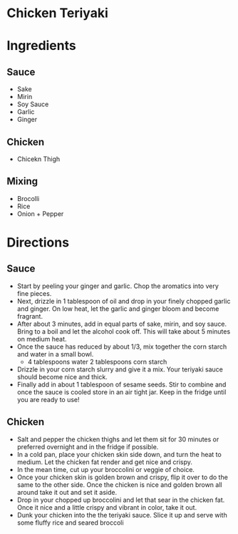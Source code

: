 # Chicken Teriyaki

# Ingredients

## Sauce

* Sake
* Mirin
* Soy Sauce
* Garlic
* Ginger

## Chicken

* Chicekn Thigh

## Mixing

* Brocolli
* Rice
* Onion + Pepper

# Directions

## Sauce

* Start by peeling your ginger and garlic. Chop the aromatics into very fine pieces. 
* Next, drizzle in 1 tablespoon of oil and drop in your finely chopped garlic and ginger. On low heat, let the garlic and ginger bloom and become fragrant. 
* After about 3 minutes, add in equal parts of sake, mirin, and soy sauce. Bring to a boil and let the alcohol cook off. This will take about 5 minutes on medium heat. 
* Once the sauce has reduced by about 1/3, mix together the corn starch and water in a small bowl.
    * 4 tablespoons water 2 tablespoons corn starch
* Drizzle in your corn starch slurry and give it a mix. Your teriyaki sauce should become nice and thick. 
* Finally add in about 1 tablespoon of sesame seeds. Stir to combine and once the sauce is cooled store in an air tight jar. Keep in the fridge until you are ready to use!

## Chicken

* Salt and pepper the chicken thighs and let them sit for 30 minutes or preferred overnight and in the fridge if possible.
* In a cold pan, place your chicken skin side down, and turn the heat to medium. Let the chicken fat render and get nice and crispy. 
* In the mean time, cut up your broccolini or veggie of choice. 
* Once your chicken skin is golden brown and crispy, flip it over to do the same to the other side. Once the chicken is nice and golden brown all around take it out and set it aside. 
* Drop in your chopped up broccolini and let that sear in the chicken fat. Once it nice and a little crispy and vibrant in color, take it out. 
* Dunk your chicken into the the teriyaki sauce. Slice it up and serve with some fluffy rice and seared broccoli
